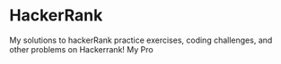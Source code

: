 # HackerRank
My solutions to hackerRank practice exercises, coding challenges, and other problems on Hackerrank!
My Pro
